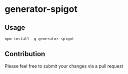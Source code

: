 # generator-spigot

## Usage

`npm install -g generator-spigot`

## Contribution

Please feel free to submit your changes via a pull request